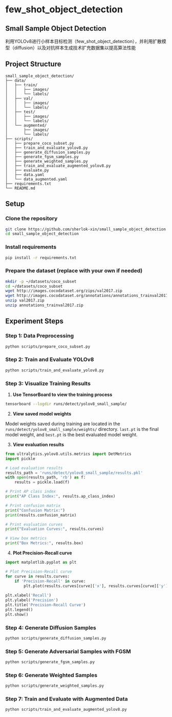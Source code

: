 # few_shot_object_detection

## Small Sample Object Detection

利用YOLOv8进行小样本目标检测（few_shot_object_detection），并利用扩散模型（diffusion）以及对抗样本生成技术扩充数据集以提高算法性能

## Project Structure

```
small_sample_object_detection/
├── data/
│   ├── train/
│   │   ├── images/
│   │   └── labels/
│   ├── val/
│   │   ├── images/
│   │   └── labels/
│   ├── test/
│   │   ├── images/
│   │   └── labels/
│   └── augmented/
│       ├── images/
│       └── labels/
├── scripts/
│   ├── prepare_coco_subset.py
│   ├── train_and_evaluate_yolov8.py
│   ├── generate_diffusion_samples.py
│   ├── generate_fgsm_samples.py
│   ├── generate_weighted_samples.py
│   ├── train_and_evaluate_augmented_yolov8.py
│   ├── evaluate.py
│   ├── data.yaml
│   └── data_augmented.yaml
├── requirements.txt
└── README.md
```

## Setup

### Clone the repository

```bash
git clone https://github.com/sherlok-xin/small_sample_object_detection.git
cd small_sample_object_detection
```

### Install requirements

```bash
pip install -r requirements.txt
```

### Prepare the dataset (replace with your own if needed)

```bash
mkdir -p ~/datasets/coco_subset
cd ~/datasets/coco_subset
wget http://images.cocodataset.org/zips/val2017.zip
wget http://images.cocodataset.org/annotations/annotations_trainval2017.zip
unzip val2017.zip
unzip annotations_trainval2017.zip
```

## Experiment Steps

### Step 1: Data Preprocessing

```bash
python scripts/prepare_coco_subset.py
```

### Step 2: Train and Evaluate YOLOv8

```bash
python scripts/train_and_evaluate_yolov8.py
```

### Step 3: Visualize Training Results

1. **Use TensorBoard to view the training process**

```bash
tensorboard --logdir runs/detect/yolov8_small_sample/
```

2. **View saved model weights**

Model weights saved during training are located in the `runs/detect/yolov8_small_sample/weights/` directory. `last.pt` is the final model weight, and `best.pt` is the best evaluated model weight.

3. **View evaluation results**

```python
from ultralytics.yolov8.utils.metrics import DetMetrics
import pickle

# Load evaluation results
results_path = 'runs/detect/yolov8_small_sample/results.pkl'
with open(results_path, 'rb') as f:
    results = pickle.load(f)

# Print AP class index
print("AP Class Index:", results.ap_class_index)

# Print confusion matrix
print("Confusion Matrix:")
print(results.confusion_matrix)

# Print evaluation curves
print("Evaluation Curves:", results.curves)

# View box metrics
print("Box Metrics:", results.box)
```

4. **Plot Precision-Recall curve**

```python
import matplotlib.pyplot as plt

# Plot Precision-Recall curve
for curve in results.curves:
    if 'Precision-Recall' in curve:
        plt.plot(results.curves[curve]['x'], results.curves[curve]['y'], label=curve)
        
plt.xlabel('Recall')
plt.ylabel('Precision')
plt.title('Precision-Recall Curve')
plt.legend()
plt.show()
```

### Step 4: Generate Diffusion Samples

```bash
python scripts/generate_diffusion_samples.py
```

### Step 5: Generate Adversarial Samples with FGSM

```bash
python scripts/generate_fgsm_samples.py
```

### Step 6: Generate Weighted Samples

```bash
python scripts/generate_weighted_samples.py
```

### Step 7: Train and Evaluate with Augmented Data

```bash
python scripts/train_and_evaluate_augmented_yolov8.py
```
